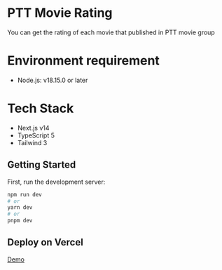 # PTT Movie Rating
You can get the rating of each movie that published in PTT movie group

# Environment requirement
- Node.js: v18.15.0 or later

# Tech Stack
- Next.js v14
- TypeScript 5
- Tailwind 3

## Getting Started

First, run the development server:

```bash
npm run dev
# or
yarn dev
# or
pnpm dev
```

## Deploy on Vercel
[Demo](https://ptt-movie-rating-hsuno0arr-ceall8650.vercel.app/)

